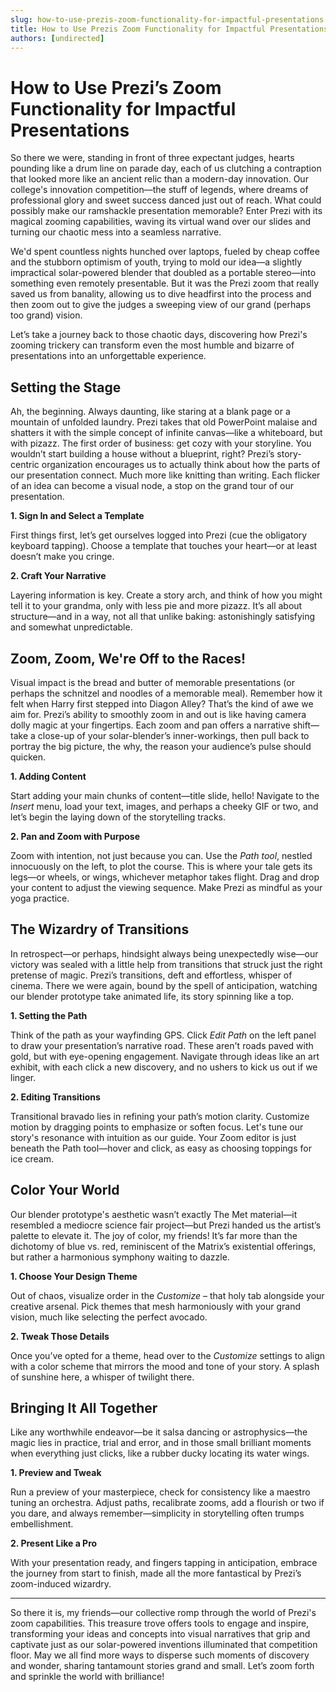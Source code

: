 ```yaml
---
slug: how-to-use-prezis-zoom-functionality-for-impactful-presentations
title: How to Use Prezis Zoom Functionality for Impactful Presentations
authors: [undirected]
---
```



# How to Use Prezi’s Zoom Functionality for Impactful Presentations

So there we were, standing in front of three expectant judges, hearts pounding like a drum line on parade day, each of us clutching a contraption that looked more like an ancient relic than a modern-day innovation. Our college's innovation competition—the stuff of legends, where dreams of professional glory and sweet success danced just out of reach. What could possibly make our ramshackle presentation memorable? Enter Prezi with its magical zooming capabilities, waving its virtual wand over our slides and turning our chaotic mess into a seamless narrative.

We'd spent countless nights hunched over laptops, fueled by cheap coffee and the stubborn optimism of youth, trying to mold our idea—a slightly impractical solar-powered blender that doubled as a portable stereo—into something even remotely presentable. But it was the Prezi zoom that really saved us from banality, allowing us to dive headfirst into the process and then zoom out to give the judges a sweeping view of our grand (perhaps too grand) vision.

Let’s take a journey back to those chaotic days, discovering how Prezi's zooming trickery can transform even the most humble and bizarre of presentations into an unforgettable experience.

## Setting the Stage

Ah, the beginning. Always daunting, like staring at a blank page or a mountain of unfolded laundry. Prezi takes that old PowerPoint malaise and shatters it with the simple concept of infinite canvas—like a whiteboard, but with pizazz. The first order of business: get cozy with your storyline. You wouldn’t start building a house without a blueprint, right? Prezi’s story-centric organization encourages us to actually think about how the parts of our presentation connect. Much more like knitting than writing. Each flicker of an idea can become a visual node, a stop on the grand tour of our presentation.

**1. Sign In and Select a Template**

First things first, let’s get ourselves logged into Prezi (cue the obligatory keyboard tapping). Choose a template that touches your heart—or at least doesn’t make you cringe.

**2. Craft Your Narrative**

Layering information is key. Create a story arch, and think of how you might tell it to your grandma, only with less pie and more pizazz. It’s all about structure—and in a way, not all that unlike baking: astonishingly satisfying and somewhat unpredictable.

## Zoom, Zoom, We're Off to the Races!

Visual impact is the bread and butter of memorable presentations (or perhaps the schnitzel and noodles of a memorable meal). Remember how it felt when Harry first stepped into Diagon Alley? That’s the kind of awe we aim for. Prezi’s ability to smoothly zoom in and out is like having camera dolly magic at your fingertips. Each zoom and pan offers a narrative shift—take a close-up of your solar-blender’s inner-workings, then pull back to portray the big picture, the why, the reason your audience’s pulse should quicken.

**1. Adding Content**

Start adding your main chunks of content—title slide, hello! Navigate to the *Insert* menu, load your text, images, and perhaps a cheeky GIF or two, and let’s begin the laying down of the storytelling tracks.

**2. Pan and Zoom with Purpose**

Zoom with intention, not just because you can. Use the *Path tool*, nestled innocuously on the left, to plot the course. This is where your tale gets its legs—or wheels, or wings, whichever metaphor takes flight. Drag and drop your content to adjust the viewing sequence. Make Prezi as mindful as your yoga practice.

## The Wizardry of Transitions

In retrospect—or perhaps, hindsight always being unexpectedly wise—our victory was sealed with a little help from transitions that struck just the right pretense of magic. Prezi’s transitions, deft and effortless, whisper of cinema. There we were again, bound by the spell of anticipation, watching our blender prototype take animated life, its story spinning like a top.

**1. Setting the Path**

Think of the path as your wayfinding GPS. Click *Edit Path* on the left panel to draw your presentation’s narrative road. These aren't roads paved with gold, but with eye-opening engagement. Navigate through ideas like an art exhibit, with each click a new discovery, and no ushers to kick us out if we linger.

**2. Editing Transitions**

Transitional bravado lies in refining your path’s motion clarity. Customize motion by dragging points to emphasize or soften focus. Let's tune our story's resonance with intuition as our guide. Your Zoom editor is just beneath the Path tool—hover and click, as easy as choosing toppings for ice cream.

## Color Your World

Our blender prototype's aesthetic wasn’t exactly The Met material—it resembled a mediocre science fair project—but Prezi handed us the artist’s palette to elevate it. The joy of color, my friends! It’s far more than the dichotomy of blue vs. red, reminiscent of the Matrix’s existential offerings, but rather a harmonious symphony waiting to dazzle.

**1. Choose Your Design Theme**

Out of chaos, visualize order in the *Customize* – that holy tab alongside your creative arsenal. Pick themes that mesh harmoniously with your grand vision, much like selecting the perfect avocado.

**2. Tweak Those Details**

Once you’ve opted for a theme, head over to the *Customize* settings to align with a color scheme that mirrors the mood and tone of your story. A splash of sunshine here, a whisper of twilight there.

## Bringing It All Together

Like any worthwhile endeavor—be it salsa dancing or astrophysics—the magic lies in practice, trial and error, and in those small brilliant moments when everything just clicks, like a rubber ducky locating its water wings.

**1. Preview and Tweak**

Run a preview of your masterpiece, check for consistency like a maestro tuning an orchestra. Adjust paths, recalibrate zooms, add a flourish or two if you dare, and always remember—simplicity in storytelling often trumps embellishment.

**2. Present Like a Pro**

With your presentation ready, and fingers tapping in anticipation, embrace the journey from start to finish, made all the more fantastical by Prezi’s zoom-induced wizardry.

---

So there it is, my friends—our collective romp through the world of Prezi's zoom capabilities. This treasure trove offers tools to engage and inspire, transforming your ideas and concepts into visual narratives that grip and captivate just as our solar-powered inventions illuminated that competition floor. May we all find more ways to disperse such moments of discovery and wonder, sharing tantamount stories grand and small. Let’s zoom forth and sprinkle the world with brilliance!